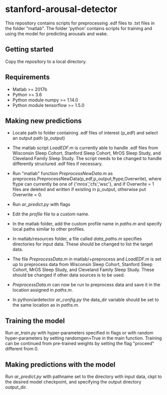 # stanford-arousal-detector
This repository contains scripts for preprocessing .edf files to .txt files in the folder "matlab". The folder 'python' contains scripts for training and using the model for predicting arousals and wake.

## Getting started
Copy the repository to a local directory.

## Requirements
 * Matlab >= 2017b
 * Python >= 3.6
 * Python module numpy >= 1.14.0
 * Python module tensorflow >= 1.5.0
 
## Making new predictions
 * Locate path to folder containing .edf files of interest (p_edf) and select an output path (p_output)
 * The matlab script *LoadEDF.m* is currently able to handle .edf files from Wisconsin Sleep Cohort, Stanford Sleep Cohort, MrOS Sleep Study, and Cleveland Family Sleep Study. The script needs to be changed to handle differently structured .edf files if necessary.
 * Run "matlab" function *PreprocessNewData.m* as preprocess.PreprocessNewData(p_edf,p_output,ftype,Overwrite), where ftype can currently be one of {'mros','cfs','wsc'}, and if Overwrite = 1 files are deleted and written if existing in p_output, otherwise put Overwrite = 0.
 * Run *ar_predict.py* with flags 

 * Edit the *profile* file to a custom name.
 * In the matlab folder, add the custom profile name in *paths.m* and specify local paths similar to other profiles.
 * In matlab/resources folder, a file called *data_paths.m* specifies directories for input data. These should be changed to list the target data.
 * The file *PreprocessData.m* in matlab/+preprocess and *LoadEDF.m* is set up to preprocess data from Wisconsin Sleep Cohort, Stanford Sleep Cohort, MrOS Sleep Study, and Cleveland Family Sleep Study. These should be changed if other data sources is to be used.
 * *PreprocessData.m* can now be run to preprocess data and save it in the location assigned in *paths.m*.
 * In python/ardetector *ar_config.py* the data_dir variable should be set to the same location as in *paths.m*.
 
## Training the model
Run *ar_train.py* with hyper-parameters specified in flags or with random hyper-parameters by setting randomgen=True in the main function. Training can be continued from pre-trained weights by setting the flag "proceed" different from 0.

## Making predictions with the model
Run *ar_predict.py* with pathname set to the directory with input data, ckpt to the desired model checkpoint, and specifying the output directory output_dir.

